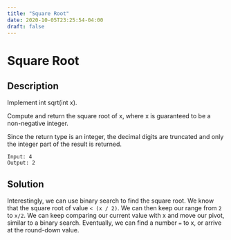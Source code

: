 ```yaml
---
title: "Square Root"
date: 2020-10-05T23:25:54-04:00
draft: false
---
```


# Square Root
## Description
Implement int sqrt(int x).

Compute and return the square root of x, where x is guaranteed to be a non-negative integer.

Since the return type is an integer, the decimal digits are truncated and only the integer part of the result is returned.

```
Input: 4
Output: 2
```

## Solution
Interestingly, we can use binary search to find the square root. We know that the square root of value `< (x / 2)`. We can then keep our range from `2` to `x/2`. We can keep comparing our current value with x and move our pivot, similar to a binary search. Eventually, we can find a number `=` to x, or arrive at the round-down value.
